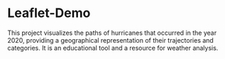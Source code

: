 # Leaflet-Demo
This project visualizes the paths of hurricanes that occurred in the year 2020, providing a geographical representation of their trajectories and categories. It is an educational tool and a resource for weather analysis.
